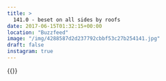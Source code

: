 ```yaml
---
title: >
  141.0 - beset on all sides by roofs
date: 2017-06-15T01:32:15+00:00
location: "Buzzfeed"
image: "/img/4288587d2d237792cbbf53c27b254141.jpg"
draft: false
instagram: true
---
```


{{<photo src="/img/4288587d2d237792cbbf53c27b254141.jpg">}}
